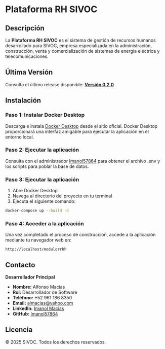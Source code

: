 # Plataforma RH SIVOC

## Descripción

La **Plataforma RH SIVOC** es el sistema de gestión de recursos humanos desarrollado para SIVOC, empresa especializada en la administración, construcción, venta y comercialización de sistemas de energía eléctrica y telecomunicaciones.

## Última Versión

Consulta el último release disponible: [**Versión 0.2.0**](https://github.com/Sivoc-admon/Plataforma_RH/releases/tag/0.2.0)

## Instalación

### Paso 1: Instalar Docker Desktop
Descarga e instala [Docker Desktop](https://www.docker.com/products/docker-desktop/) desde el sitio oficial. Docker Desktop proporcionará una interfaz amigable para ejecutar la aplicación en el entorno local.

### Paso 2: Ejecutar la aplicación
Consulta con el administrador [Imanol57864](https://github.com/Imanol57864) para obtener el archivo .env y los scripts para poblar la base de datos.

### Paso 3: Ejecutar la aplicación
1. Abre Docker Desktop
2. Navega al directorio del proyecto en tu terminal
3. Ejecuta el siguiente comando:

```bash
docker-compose up --build -d
```

### Paso 4: Acceder a la aplicación
Una vez completado el proceso de construcción, accede a la aplicación mediante tu navegador web en:

```
http://localhost/modulorrhh
```

## Contacto

**Desarrollador Principal**
- **Nombre:** Alfonso Macias
- **Rol:** Desarrollador de Software
- **Teléfono:** +52 961 186 8350
- **Email:** [aimacias@yahoo.com](mailto:aimacias@yahoo.com)
- **LinkedIn:** [Imanol Macias](https://www.linkedin.com/in/imanol-macias/)
- **GitHub:** [Imanol57864](https://github.com/Imanol57864)

## Licencia

© 2025 SIVOC. Todos los derechos reservados.
